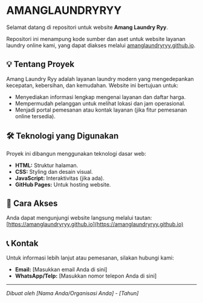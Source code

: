 # AMANGLAUNDRYRYY

Selamat datang di repositori untuk website **Amang Laundry Ryy**.

Repositori ini menampung kode sumber dan aset untuk website layanan laundry online kami, yang dapat diakses melalui [amanglaundryryy.github.io](https://amanglaundryryy.github.io).

## 💡 Tentang Proyek

Amang Laundry Ryy adalah layanan laundry modern yang mengedepankan kecepatan, kebersihan, dan kemudahan. Website ini bertujuan untuk:
* Menyediakan informasi lengkap mengenai layanan dan daftar harga.
* Mempermudah pelanggan untuk melihat lokasi dan jam operasional.
* Menjadi portal pemesanan atau kontak layanan (jika fitur pemesanan online tersedia).

## 🛠️ Teknologi yang Digunakan

Proyek ini dibangun menggunakan teknologi dasar web:
* **HTML:** Struktur halaman.
* **CSS:** Styling dan desain visual.
* **JavaScript:** Interaktivitas (jika ada).
* **GitHub Pages:** Untuk hosting website.

## 🚀 Cara Akses

Anda dapat mengunjungi website langsung melalui tautan:
[https://amanglaundryryy.github.io](https://amanglaundryryy.github.io)

## 📞 Kontak

Untuk informasi lebih lanjut atau pemesanan, silakan hubungi kami:
* **Email:** [Masukkan email Anda di sini]
* **WhatsApp/Telp:** [Masukkan nomor telepon Anda di sini]

***

*Dibuat oleh [Nama Anda/Organisasi Anda] - [Tahun]*

